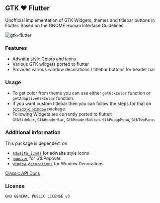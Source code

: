 ## GTK ❤️ Flutter

Unofficial implementation of GTK Widgets, themes and titlebar buttons in Flutter. Based on the GNOME Human Interface Guidelines.

![gtk+flutter](https://user-images.githubusercontent.com/41370460/129775177-a4dcd231-0756-4062-a4a8-bef2e1f31dd1.png)

### Features

- Adwaita style Colors and icons
- Various GTK widgets ported to flutter
- Provides various window decorations / titlebar buttons for header bar

### Usage

- To get color from theme you can use either `getGtkColor` function or `getAdaptiveGtkColor` function.
- If you want custom titlebar then you can follow the steps for that on [`bitsdojo_window`](https://pub.dev/packages/bitsdojo_window) package.
- Following Widgets are currently ported to flutter:  
`GtkSidebar`, `GtkHeaderBar`, `GtkHeaderButton`. `GtkPopupMenu`, `GtkTwoPane`.


### Additional information

This package is dependent on 
* [`adwaita_icons`](https://pub.dev/packages/adwaita_icons) for adwaita style icons
* [`popover`](https://pub.dev/packages/popover) for GtkPopover.
* [`window_decorations`](https://pub.dev/packages/window_decorations) for Window Decorations

[Classic API Docs](https://pub.dev/documentation/gtk/latest/)

### License

`GNU GENERAL PUBLIC LICENSE v3`